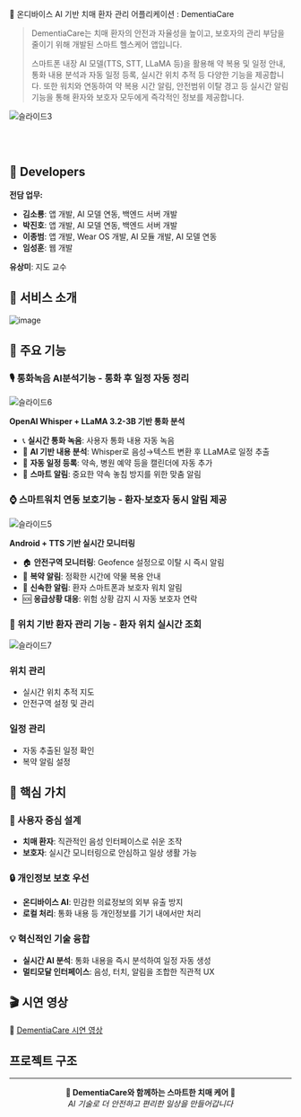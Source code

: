 🧠 온디바이스 AI 기반 치매 환자 관리 어플리케이션 : DementiaCare
> DementiaCare는 치매 환자의 안전과 자율성을 높이고, 보호자의 관리 부담을 줄이기 위해 개발된 스마트 헬스케어 앱입니다.
>
> 스마트폰 내장 AI 모델(TTS, STT, LLaMA 등)을 활용해 약 복용 및 일정 안내, 통화 내용 분석과 자동 일정 등록, 실시간 위치 추적 등
> 다양한 기능을 제공합니다. 또한 워치와 연동하여 약 복용 시간 알림, 안전범위 이탈 경고 등 실시간 알림 기능을 통해 환자와 보호자
> 모두에게 즉각적인 정보를 제공합니다.

![슬라이드3](https://github.com/user-attachments/assets/571941a9-4130-45d9-932c-64411ad25638)

<br/><br/>

## 🍁 Developers
**전담 업무:**
- **김소룡**: 앱 개발, AI 모델 연동, 백엔드 서버 개발
- **박진호**: 앱 개발, AI 모델 연동, 백엔드 서버 개발  
- **이종범**: 앱 개발, Wear OS 개발, AI 모듈 개발, AI 모델 연동
- **임성훈**: 웹 개발

 **유상미**: 지도 교수

## 📌 서비스 소개
![image](https://github.com/user-attachments/assets/757216a0-1ed3-4989-9d8b-41955e532980)



## 🚀 주요 기능

### 🎙️ 통화녹음 AI분석기능 - 통화 후 일정 자동 정리
![슬라이드6](https://github.com/user-attachments/assets/0afa7ded-dee3-4beb-85b8-cdd5b6f1dc22)


**OpenAI Whisper + LLaMA 3.2-3B 기반 통화 분석**
- 📞 **실시간 통화 녹음**: 사용자 통화 내용 자동 녹음
- 🧠 **AI 기반 내용 분석**: Whisper로 음성→텍스트 변환 후 LLaMA로 일정 추출
- 📅 **자동 일정 등록**: 약속, 병원 예약 등을 캘린더에 자동 추가
- 🔔 **스마트 알림**: 중요한 약속 놓침 방지를 위한 맞춤 알림

### ⌚ 스마트워치 연동 보호기능 - 환자·보호자 동시 알림 제공
![슬라이드5](https://github.com/user-attachments/assets/c626f7be-2001-4208-8473-ce5817db8577)


**Android + TTS 기반 실시간 모니터링**
- 🏠 **안전구역 모니터링**: Geofence 설정으로 이탈 시 즉시 알림
- 💊 **복약 알림**: 정확한 시간에 약물 복용 안내
- 📱 **신속한 알림**: 환자 스마트폰과 보호자 워치 알림
- 🆘 **응급상황 대응**: 위험 상황 감지 시 자동 보호자 연락

### 📍 위치 기반 환자 관리 기능 - 환자 위치 실시간 조회
![슬라이드7](https://github.com/user-attachments/assets/bf4eebdb-499e-4d48-8639-48ff5e60ffc3)


### 위치 관리
- 실시간 위치 추적 지도
- 안전구역 설정 및 관리

### 일정 관리
- 자동 추출된 일정 확인
- 복약 알림 설정

## 🎯 핵심 가치

### 👥 사용자 중심 설계
- **치매 환자**: 직관적인 음성 인터페이스로 쉬운 조작
- **보호자**: 실시간 모니터링으로 안심하고 일상 생활 가능

### 🔒 개인정보 보호 우선
- **온디바이스 AI**: 민감한 의료정보의 외부 유출 방지
- **로컬 처리**: 통화 내용 등 개인정보를 기기 내에서만 처리

### 💡 혁신적인 기술 융합
- **실시간 AI 분석**: 통화 내용을 즉시 분석하여 일정 자동 생성
- **멀티모달 인터페이스**: 음성, 터치, 알림을 조합한 직관적 UX


## 🎬 시연 영상
🔗 [DementiaCare 시연 영상](https://youtu.be/demo-video-link)

## 프로젝트 구조

---

<div align="center">
  <strong>🧠 DementiaCare와 함께하는 스마트한 치매 케어 🧠</strong>
  <br/>
  <em>AI 기술로 더 안전하고 편리한 일상을 만들어갑니다</em>
</div>

